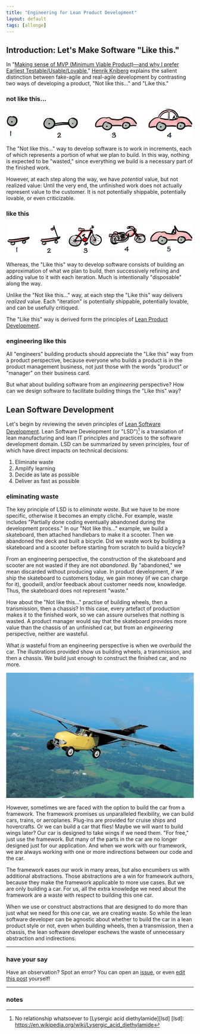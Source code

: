 ```yaml
---
title: "Engineering for Lean Product Development"
layout: default
tags: [allonge]
---
```


## Introduction: Let's Make Software "Like this."

In "[Making sense of MVP (Minimum Viable Product)—and why I prefer Earliest Testable/Usable/Lovable][mvp]," [Henrik Kniberg] explains the salient distinction between fake-agile and real-agile development by contrasting two ways of developing a product, "Not like this…" and "Like this."

[mvp]: http://blog.crisp.se/2016/01/25/henrikkniberg/making-sense-of-mvp
[Henrik Kniberg]: https://www.crisp.se/konsulter/henrik-kniberg

### not like this…

![Not like this…](/assets/images/not-like-this.png)

The "Not like this…" way to develop software is to work in increments, each of which represents a portion of what we plan to build. In this way, nothing is expected to be "wasted," since everything we build is a necessary part of the finished work.

However, at each step along the way, we have *potential* value, but not realized value: Until the very end, the unfinished work does not actually represent value to the customer. It is not potentially shippable, potentially lovable, or even criticizable.

### like this

![Like this…](/assets/images/like-this.png)

Whereas, the "Like this" way to develop software consists of building an approximation of what we plan to build, then successively refining and adding value to it with each iteration. Much is intentionally "disposable" along the way.

Unlike the "Not like this…" way, at each step the "Like this" way delivers *realized* value. Each "iteration" is potentially shippable, potentially lovable, and can be usefully critiqued.

The "Like this" way is derived form the principles of [Lean Product Development].

[Lean Product Development]: https://en.wikipedia.org/wiki/Lean_product_development

### engineering like this

All "engineers" building products should appreciate the "Like this" way from a product perspective, because everyone who builds a product is in the product management business, not just those with the words "product" or "manager" on their business card.

But what about building software from an *engineering* perspective? How can we design software to facilitate building things the "Like this" way?

## Lean Software Development

Let's begin by reviewing the seven principles of [Lean Software Development]. Lean Software Development (or "LSD")[^lsd] is a translation of lean manufacturing and lean IT principles and practices to the software development domain. LSD can be summarized by seven principles, four of which have direct impacts on technical decisions:

[Lean Software Development]: https://en.wikipedia.org/wiki/Lean_software_development
[^lsd]: No relationship whatsoever to [Lysergic acid diethylamide][lsd]
[lsd]: https://en.wikipedia.org/wiki/Lysergic_acid_diethylamide

1. Eliminate waste
2. Amplify learning
3. Decide as late as possible
4. Deliver as fast as possible

### eliminating waste

The key principle of LSD is to *eliminate waste*. But we have to be more specific, otherwise it becomes an empty cliché. For example, waste includes "Partially done coding eventually abandoned during the development process." In our "Not like this…" example, we build a skateboard, then attached handlebars to make it a scooter. Then we abandoned the deck and built a bicycle. Did we waste work by building a skateboard and a scooter before starting from scratch to build a bicycle?

From an engineering perspective, the construction of the skateboard and scooter are not wasted if they are not *abandoned*. By "abandoned," we mean discarded without producing value. In product development, if we ship the skateboard to customers today, we gain money (if we can charge for it), goodwill, and/or feedback about customer needs now, knowledge. Thus, the skateboard does not represent "waste."

How about the "Not like this…" practise of building wheels, then a transmission, then a chassis? In this case, every artefact of production makes it to the finished work, so we can assure ourselves that nothing is wasted. A product manager would say that the skateboard provides more value than the chassis of an unfinished car, but from an *engineering* perspective, neither are wasteful.

What *is* wasteful from an engineering perspective is when we *overbuild* the car. The illustrations provided show us building wheels, a transmission, and then a chassis. We build just enough to construct the finished car, and no more.

![Flying car](/assets/images/flying-car.jpg)

However, sometimes we are faced with the option to build the car from a framework. The framework promises us unparalleled flexibility, we can build cars, trains, or aeroplanes. Plug-ins are provided for cruise ships and hovercrafts. Or we can build a car that flies! Maybe we will want to build wings later? Our car is designed to take wings if we need them. "For free," just use the framework. But many of the parts in the car are no longer designed just for our application. And when we work with our framework, we are always working with one or more indirections between our code and the car.

The framework eases our work in many areas, but also encumbers us with additional abstractions. Those abstractions are a win for framework authors, because they make the framework applicable to more use cases. But we are only building a car. For us, all the extra knowledge we need about the framework are a waste with respect to building this one car.

When we use or construct abstractions that are designed to do more than just what we need for this one car, we are creating waste. So while the lean software developer can be agnostic about whether to build the car in a lean product style or not, even when building wheels, then a transmission, then a chassis, the lean software developer eschews the waste of unnecessary abstraction and indirections.

---

### have your say

Have an observation? Spot an error? You can open an [issue](https://github.com/raganwald/raganwald.github.com/issues/new), or even [edit this post](https://github.com/raganwald/raganwald.github.com/edit/master/_posts/2016-11-12-engineering-for-lean-product-development.md) yourself!

---

### notes

